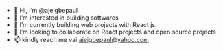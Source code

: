 - 👋 Hi, I’m @ajeigbepaul
- 👀 I’m interested in building softwares
- 🌱 I’m currently building web projects with React js.
- 💞️ I’m looking to collaborate on React projects and open source projects
- 📫 kindly reach me vai ajeigbepaul@yahoo.com

<!---
ajeigbepaul/ajeigbepaul is a ✨ special ✨ repository because its `README.md` (this file) appears on your GitHub profile.
You can click the Preview link to take a look at your changes.
--->
